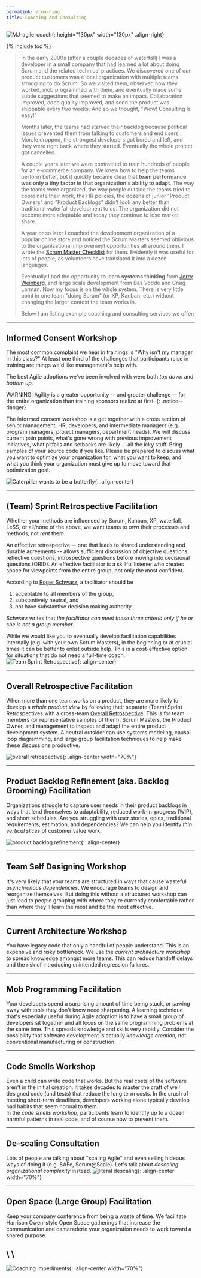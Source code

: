 ```yaml
---
permalink: /coaching
title: Coaching and Consulting
---
```


![MJ-agile-coach](assets/images/MJ.png){: height="130px" width="130px" .align-right}

{% include toc %}

> In the early 2000s (after a couple decades of waterfall) I was a developer in a small company that had learned a lot about doing
> Scrum and the related technical practices. We discovered one of our product customers was a local
> organization with multiple teams struggling to do Scrum.  So we visited them, observed how they
> worked, mob programmed with them, and eventually made some subtle suggestions that seemed to make
> an impact.  Collaboration improved, code quality improved, and soon the product was shippable every
> two weeks.  And so we thought, "Wow! Consulting is easy!"
>
> Months later, the teams had starved their backlog because political issues prevented them from
> talking to customers and end users.  Morale dropped, the strongest developers got bored and left,
> and they were right back where they started.  Eventually the whole project got cancelled.
>
> A couple years later we were contracted to train hundreds of people for an e-commerce company.
> We knew how to help the teams perform better, but it quickly became clear that __team performance
> was only a tiny factor in that organization's ability to adapt__.  The way the teams were organized,
> the way people outside the teams tried to coordinate their work, the HR policies, the dozens of junior
> "Product Owners" and "Product Backlogs" didn't look any better than traditional waterfall development
> to us. The organization did not become more adaptable and today they continue to lose market share.
>
> A year or so later I coached the development organization of a popular online store and noticed the 
> Scrum Masters seemed oblivious to the organizational improvement opportunities all around them.
> I wrote the [Scrum Master Checklist](http://scrummasterchecklist.org) for them. Evidently it was
> useful for lots of people, as volunteers have translated it into a dozen languages.
>
> Eventually I had the opportunity to learn __systems thinking__ from [Jerry Weinberg](https://www.amazon.com/Gerald-M.-Weinberg/e/B000AP8TZ8), 
> and large scale development from Bas Vodde and Craig Larman.  Now my focus is on the whole system.
> There is very little point in one team "doing Scrum" (or XP, Kanban, etc.) without changing the
> larger context the team works in.
>
> Below I am listing example coaching and consulting services we offer:

----

## Informed Consent Workshop

The most common complaint we hear in trainings is "Why isn't my manager in this class?"  At least
one third of the challenges that participants raise in training are things we'd like management's
help with.

The best Agile adoptions we've been involved with were both _top down_ and _bottom up_.

WARNING: Agility is a greater opportunity -- and greater challenge -- for the entire organization than training sponsors
realize at first.
{: .notice--danger}

The informed consent workshop is a get together with a cross section of senior management, HR, 
developers, and intermediate managers (e.g. program managers, project managers, department heads). 
We will discuss current pain points, what's gone wrong with previous improvement initiatives, what
pitfalls and setbacks are likely ... all the icky stuff. Bring samples of your source code if you
like.  Please be prepared to discuss what you want to optimize your organization for, what you
want to keep, and what you think your organization must give up to move toward that optimization goal.

![Caterpillar wants to be a butterfly](assets/images/caterpillar-wants-to-be-a-butterfly.png){: .align-center}

----

## (Team) Sprint Retrospective Facilitation

Whether your methods are influenced by Scrum, Kanban, XP, waterfall, LeSS, or all/none of the above, 
we want teams to *own* their processes and methods, not *rent* them.

An effective retrospective -- one that leads to shared understanding and durable agreements -- allows
sufficient discussion of objective questions, reflective questions, introspective questions before
moving into decisional questions (ORID).  An effective facilitator is a skillful listener who creates 
space for viewpoints from the entire group, not only the most confident.

According to [Roger Schwarz](https://www.amazon.com/Skilled-Facilitator-Comprehensive-Consultants-Facilitators/dp/0787947237), a facilitator should be

1. acceptable to all members of the group,
1. substantively neutral, and
1. not have substantive decision making authority.

Schwarz writes that _the facilitator can meet these three criteria only if he or she is not a group member_.

While we would like you to eventually develop facilitation capabilities internally (e.g. with 
your own Scrum Masters), in the
beginning or at crucial times it can be better to enlist outside help.  This is a cost-effective
option for situations that do not need a full-time coach.
![Team Sprint Retrospective](assets/images/team-sprint-retrospective.png){: .align-center}

----

## Overall Retrospective Facilitation

When more than one team works on a product, they are more likely to develop a _whole product view_ by following their
separate (Team) Sprint Retrospectives with a cross-team
[Overall Retrospective](https://less.works/less/framework/overall-retrospective.html). This is for team members
(or representative samples of them), Scrum Masters, the Product Owner, and management to inspect and adapt the
entire product development system. A neutral outsider can use systems modeling, causal loop diagramming, and 
large group facilitation techniques to help make these discussions productive.

![overall retrospective](assets/images/overall-retrospective.png){: .align-center width="70%"}

----

## Product Backlog Refinement (aka. Backlog Grooming) Facilitation

Organizations struggle to capture user needs in their product backlogs in ways that
lend themselves to adaptability, reduced work-in-progress (WIP), and short schedules.
Are you struggling with user stories, epics, traditional requirements, estimation, and
dependencies? We can help you identify *thin vertical slices* of customer value work.

![product backlog refinement](assets/images/product-backlog-refinement.png){: .align-center}

----

## Team Self Designing Workshop

It's very likely that your teams are structured in ways that cause wasteful *asynchronous dependencies*. We encourage
teams to design and reorganize themselves. But doing this without a structured workshop can just lead to people grouping
with where they're currently comfortable rather than where they'll learn the most and be the most effective.

----

## Current Architecture Workshop

You have legacy code that only a handful of people understand. This is an expensive and risky bottleneck. We
use the *current architecture workshop* to spread knowledge amongst more teams. This can reduce handoff delays
and the risk of introducing unintended regression failures.

----

## Mob Programming Facilitation

Your developers spend a surprising amount of time being stuck, or sawing away with tools they don't know need sharpening. 
A learning technique that's especially useful 
during Agile adoption is to have a small group of developers sit together and all focus on the same programming 
problems at the same time. This spreads knowledge and skills very rapidly. Consider the possibility that software 
development is actually *knowledge creation*, not conventional manufacturing or construction.

----

## Code Smells Workshop

Even a child can write code that works.  But the real costs of the software aren't in the initial creation.  It takes 
decades to master the craft of well designed code (and tests) that reduce the long term costs. In the crush of meeting
short-term deadlines, developers working alone typically develop bad habits that seem normal to them.  
In the *code smells workshop*, participants learn to identify up to a dozen harmful patterns in real code, and of
course how to prevent them.

----

## De-scaling Consultation

Lots of people are talking about "scaling Agile" and even selling hideous ways of doing it (e.g. SAFe, Scrum@Scale).  Let's
talk about *descaling organizational complexity* instead.
![literal descaling](assets/images/literal-descaling.png){: .align-center width="70%"}

----

## Open Space (Large Group) Facilitation

Keep your company conference from being a waste of time.  We facilitate Harrison Owen-style Open Space gatherings
that increase the communication and camaraderie your organization needs to work toward a shared purpose.

\\
\\
----
![Coaching Impediments](assets/images/coaching-impediments.jpg){: .align-center width="70%"}

